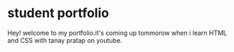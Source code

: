 # student portfolio

Hey! welcome to my portfolio.it's coming up tommorow when i learn HTML and CSS with tanay pratap on youtube.